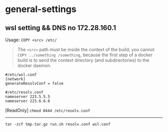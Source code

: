 # general-settings

## wsl setting && DNS no 172.28.160.1

Usage: `COPY <src> /etc/`

> The `<src>` path must be inside the context of the build; you cannot `COPY ../something /something`, because the first step of a docker build is to send the context directory (and subdirectories) to the docker daemon.

```config
#/etc/wsl.conf
[network]
generateResolvConf = false
```

```config
#/etc/resolv.conf
nameserver 223.5.5.5
nameserver 223.6.6.6
```

[ReadOnly] `chmod 0444 /etc/resolv.conf`



-----
`tar -zcf tmp.tar.gz run.sh resolv.conf wsl.conf`